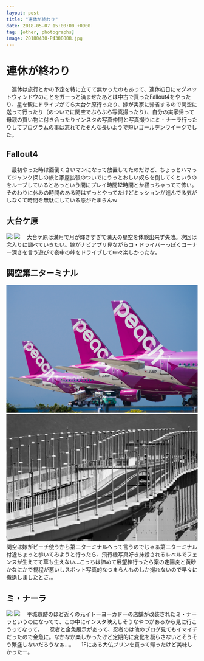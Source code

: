 ```yaml
---
layout: post
title: "連休が終わり"
date: 2018-05-07 15:00:00 +0900
tag: [other, photographs]
image: 20180430-P4300008.jpg
---
```


# 連休が終わり

　連休は旅行とかの予定を特に立てて無かったのもあって、連休初日にマグネットウィンドウのことをガーっと済ませたあとは中古で買ったFallout4をやったり、星を観にドライブがてら大台ケ原行ったり、嫁が実家に帰省するので関空に送って行ったり（のついでに関空でぶらぶら写真撮ったり）、自分の実家帰って母親の買い物に付き合ったりインスタの写真仲間と写真撮りにミ・ナーラ行ったりしてプログラムの事は忘れてたそんな長いようで短いゴールデンウイークでした。 

## Fallout4
　最初やった時は面倒くさいマンになって放置してたのだけど、ちょっとハマってジャンク探しの旅と家屋拡張のついでにうっとおしい奴らを倒してくというのをループしているとあっという間にプレイ時間12時間とか経っちゃってて怖い。そのわりに休みの時間のある時はずっとやってたけどミッションが進んでる気がしなくて時間を無駄にしている感がたまらんｗ 

## 大台ケ原
![](/assets/photos/20180430-P4300008.jpg)
![](/assets/photos/20180430-P4300020.jpg)
　大台ケ原は満月で月が輝きすぎて満天の星空を体験出来ず失敗。次回は念入りに調べていきたい。嫁がナビアプリ見ながらコ・ドライバーっぽくコーナー深さを言う遊びで夜中の峠をドライブして中々楽しかったな。 

## 関空第二ターミナル 
![](/assets/photos/20180501-IMGP3820.jpg)
![](/assets/photos/20180501-IMGP3890.jpg)
　関空は嫁がピーチ使うから第二ターミナルへって言うのでじゃぁ第二ターミナル付近ちょっと歩いてみようと行ったら、飛行機写真好き抹殺されるレベルでフェンスが生えてて草も生えない…こっちは諦めて展望棟行ったら案の定陽炎と黄砂かなにかで視程が悪いしスポット写真的なつまらんものしか撮れないので早々に撤退しましたとさ…

## ミ・ナーラ
![](/assets/photos/20180506-IMGP4060.jpg)
![](/assets/photos/20180506-IMGP4126.jpg)
　平城京跡のほど近くの元イトーヨーカドーの店舗が改装されたミ・ナーラというのになってて、この中にインスタ映えしそうなやつがあるから見に行こうってなって。 
　忍者と金魚展示があって、忍者のは他のブログ見てもイマイチだったので金魚に。なかなか楽しかったけど定期的に変化を凝らさないとそうそう繁盛しないだろうなぁ…。 
　1Fにある大仏プリンを買って帰ったけど美味しかったー。
